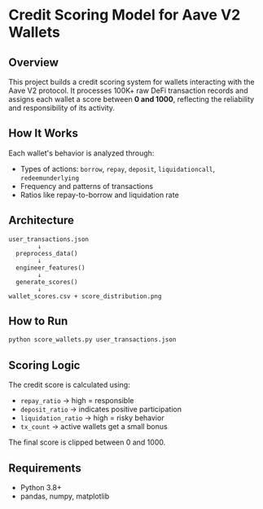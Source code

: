 
# Credit Scoring Model for Aave V2 Wallets

## Overview
This project builds a credit scoring system for wallets interacting with the Aave V2 protocol. It processes 100K+ raw DeFi transaction records and assigns each wallet a score between **0 and 1000**, reflecting the reliability and responsibility of its activity.

## How It Works
Each wallet's behavior is analyzed through:
- Types of actions: `borrow`, `repay`, `deposit`, `liquidationcall`, `redeemunderlying`
- Frequency and patterns of transactions
- Ratios like repay-to-borrow and liquidation rate

## Architecture
```
user_transactions.json
        ↓
  preprocess_data()
        ↓
  engineer_features()
        ↓
  generate_scores()
        ↓
wallet_scores.csv + score_distribution.png
```

## How to Run
```bash
python score_wallets.py user_transactions.json
```

## Scoring Logic
The credit score is calculated using:
- `repay_ratio` → high = responsible
- `deposit_ratio` → indicates positive participation
- `liquidation_ratio` → high = risky behavior
- `tx_count` → active wallets get a small bonus

The final score is clipped between 0 and 1000.

## Requirements
- Python 3.8+
- pandas, numpy, matplotlib
